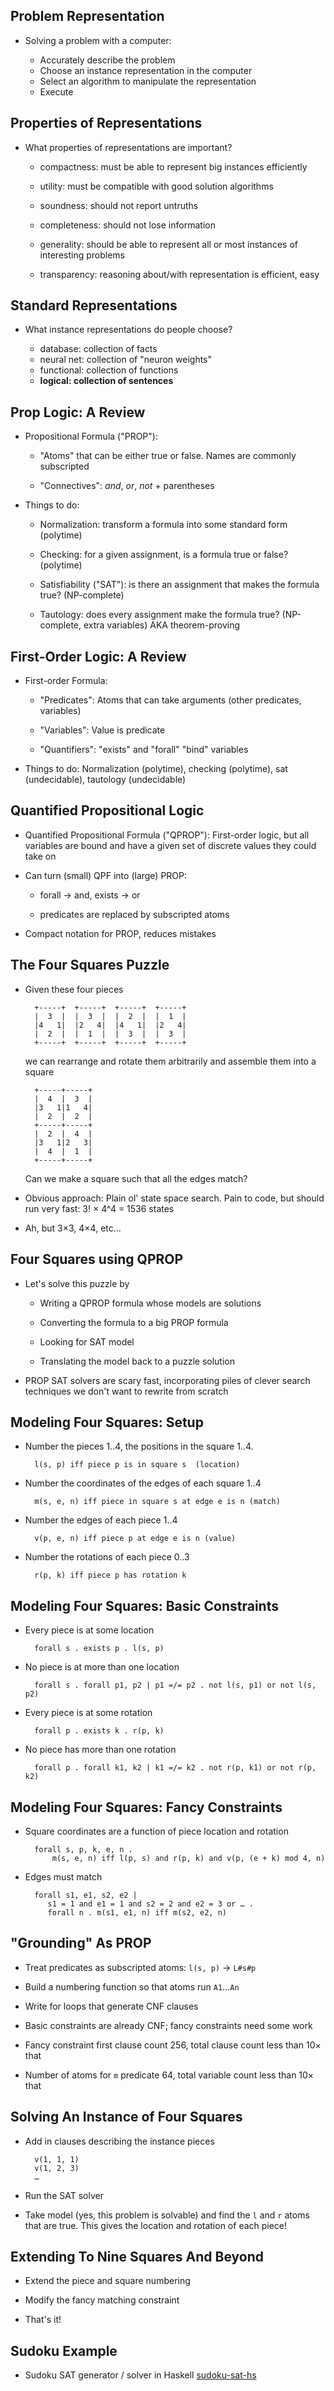 ## Problem Representation

* Solving a problem with a computer: 

    * Accurately describe the problem
    * Choose an instance representation in the computer
    * Select an algorithm to manipulate the representation
    * Execute

## Properties of Representations

* What properties of representations are important?

    * compactness: must be able to represent big instances efficiently

    * utility: must be compatible with good solution algorithms

    * soundness: should not report untruths

    * completeness: should not lose information

    * generality: should be able to represent all or most
      instances of interesting problems

    * transparency: reasoning about/with representation is efficient, easy

## Standard Representations

* What instance representations do people choose?

    * database: collection of facts
    * neural net: collection of "neuron weights"
    * functional: collection of functions
    * **logical: collection of sentences**

## Prop Logic: A Review

* Propositional Formula ("PROP"):

    * "Atoms" that can be either true or false. Names are
      commonly subscripted

    * "Connectives": *and*, *or*, *not* + parentheses

* Things to do:

   * Normalization: transform a formula into some
     standard form (polytime)

   * Checking: for a given assignment, is a formula true
     or false? (polytime)

   * Satisfiability ("SAT"): is there an assignment that
     makes the formula true? (NP-complete)

   * Tautology: does every assignment make the formula true?
     (NP-complete, extra variables) AKA theorem-proving

## First-Order Logic: A Review

* First-order Formula:

   * "Predicates": Atoms that can take arguments (other
     predicates, variables)

   * "Variables": Value is predicate

   * "Quantifiers": "exists" and "forall" "bind" variables

* Things to do: Normalization (polytime), checking
  (polytime), sat (undecidable), tautology (undecidable)

## Quantified Propositional Logic

* Quantified Propositional Formula ("QPROP"): First-order
  logic, but all variables are bound and have a given set of
  discrete values they could take on

* Can turn (small) QPF into (large) PROP:

  * forall → and, exists → or

  * predicates are replaced by subscripted atoms

* Compact notation for PROP, reduces mistakes

## The Four Squares Puzzle

* Given these four pieces

        +-----+  +-----+  +-----+  +-----+
        |  3  |  |  3  |  |  2  |  |  1  |
        |4   1|  |2   4|  |4   1|  |2   4|
        |  2  |  |  1  |  |  3  |  |  3  |
        +-----+  +-----+  +-----+  +-----+

  we can rearrange and rotate them arbitrarily and assemble
  them into a square

        +-----+-----+
        |  4  |  3  |
        |3   1|1   4|
        |  2  |  2  |
        +-----+-----+
        |  2  |  4  |
        |3   1|2   3|
        |  4  |  1  |
        +-----+-----+

  Can we make a square such that all the edges match?

* Obvious approach: Plain ol' state space search. Pain to
  code, but should run very fast: 3! × 4^4 = 1536 states
  
* Ah, but 3×3, 4×4, etc…

## Four Squares using QPROP

* Let's solve this puzzle by

  * Writing a QPROP formula whose models are solutions

  * Converting the formula to a big PROP formula

  * Looking for SAT model

  * Translating the model back to a puzzle solution

* PROP SAT solvers are scary fast, incorporating piles of
  clever search techniques we don't want to rewrite from
  scratch

## Modeling Four Squares: Setup

* Number the pieces 1..4, the positions in the square 1..4.

        l(s, p) iff piece p is in square s  (location)

* Number the coordinates of the edges of each square 1..4

        m(s, e, n) iff piece in square s at edge e is n (match)

* Number the edges of each piece 1..4

        v(p, e, n) iff piece p at edge e is n (value)

* Number the rotations of each piece 0..3

        r(p, k) iff piece p has rotation k


## Modeling Four Squares: Basic Constraints

* Every piece is at some location

        forall s . exists p . l(s, p)

* No piece is at more than one location

        forall s . forall p1, p2 | p1 =/= p2 . not l(s, p1) or not l(s, p2)

* Every piece is at some rotation

        forall p . exists k . r(p, k)

* No piece has more than one rotation

        forall p . forall k1, k2 | k1 =/= k2 . not r(p, k1) or not r(p, k2)

## Modeling Four Squares: Fancy Constraints

* Square coordinates are a function of piece location and rotation

        forall s, p, k, e, n .
            m(s, e, n) iff l(p, s) and r(p, k) and v(p, (e + k) mod 4, n)

* Edges must match

        forall s1, e1, s2, e2 |
           s1 = 1 and e1 = 1 and s2 = 2 and e2 = 3 or … .
           forall n . m(s1, e1, n) iff m(s2, e2, n)

## "Grounding" As PROP

* Treat predicates as subscripted atoms: `l(s, p)` → `L#s#p`

* Build a numbering function so that atoms run `A1`…`An`

* Write for loops that generate CNF clauses

* Basic constraints are already CNF; fancy constraints need
  some work

* Fancy constraint first clause count 256, total clause
  count less than 10× that

* Number of atoms for `m` predicate 64, total variable count
  less than 10× that

## Solving An Instance of Four Squares

* Add in clauses describing the instance pieces

        v(1, 1, 1)
        v(1, 2, 3)
        …

* Run the SAT solver

* Take model (yes, this problem is solvable) and find the
  `l` and `r` atoms that are true. This gives the location
  and rotation of each piece!

## Extending To Nine Squares And Beyond

* Extend the piece and square numbering

* Modify the fancy matching constraint

* That's it!

## Sudoku Example

* Sudoku SAT generator / solver in Haskell
  [sudoku-sat-hs](http://git@github.com/pdx-cs-ai/sudoku-sat-hs)
